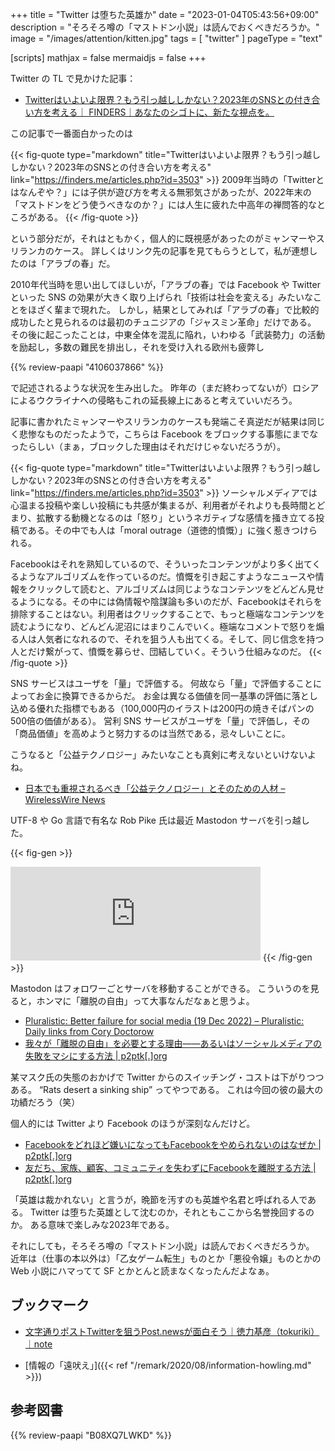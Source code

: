 +++
title = "Twitter は堕ちた英雄か"
date =  "2023-01-04T05:43:56+09:00"
description = "そろそろ噂の「マストドン小説」は読んでおくべきだろうか。"
image = "/images/attention/kitten.jpg"
tags = [ "twitter" ]
pageType = "text"

[scripts]
  mathjax = false
  mermaidjs = false
+++

Twitter の TL で見かけた記事：

- [Twitterはいよいよ限界？もう引っ越ししかない？2023年のSNSとの付き合い方を考える｜ FINDERS｜あなたのシゴトに、新たな視点を。](https://finders.me/articles.php?id=3503)

この記事で一番面白かったのは

{{< fig-quote type="markdown" title="Twitterはいよいよ限界？もう引っ越ししかない？2023年のSNSとの付き合い方を考える" link="https://finders.me/articles.php?id=3503" >}}
2009年当時の「Twitterとはなんぞや？」には子供が遊び方を考える無邪気さがあったが、2022年末の「マストドンをどう使うべきなのか？」には人生に疲れた中高年の禅問答的なところがある。
{{< /fig-quote >}}

という部分だが，それはともかく，個人的に既視感があったのがミャンマーやスリランカのケース。
詳しくはリンク先の記事を見てもらうとして，私が連想したのは「アラブの春」だ。

2010年代当時を思い出してほしいが，「アラブの春」では Facebook や Twitter といった SNS の効果が大きく取り上げられ「技術は社会を変える」みたいなことをほざく輩まで現れた。
しかし，結果としてみれば「アラブの春」で比較的成功したと見られるのは最初のチュニジアの「ジャスミン革命」だけである。
その後に起こったことは，中東全体を混乱に陥れ，いわゆる「武装勢力」の活動を励起し，多数の難民を排出し，それを受け入れる欧州も疲弊し

{{% review-paapi "4106037866" %}} <!-- サイクス=ピコ協定 百年の呪縛 -->

で記述されるような状況を生み出した。
昨年の（まだ終わってないが）ロシアによるウクライナへの侵略もこれの延長線上にあると考えていいだろう。

記事に書かれたミャンマーやスリランカのケースも発端こそ真逆だが結果は同じく悲惨なものだったようで，こちらは Facebook をブロックする事態にまでなったらしい（まぁ，ブロックした理由はそれだけじゃないだろうが）。

{{< fig-quote type="markdown" title="Twitterはいよいよ限界？もう引っ越ししかない？2023年のSNSとの付き合い方を考える" link="https://finders.me/articles.php?id=3503" >}}
ソーシャルメディアでは心温まる投稿や楽しい投稿にも共感が集まるが、利用者がそれよりも長時間とどまり、拡散する動機となるのは「怒り」というネガティブな感情を掻き立てる投稿である。その中でも人は「moral outrage（道徳的憤慨）」に強く惹きつけられる。

Facebookはそれを熟知しているので、そういったコンテンツがより多く出てくるようなアルゴリズムを作っているのだ。憤慨を引き起こすようなニュースや情報をクリックして読むと、アルゴリズムは同じようなコンテンツをどんどん見せるようになる。その中には偽情報や陰謀論も多いのだが、Facebookはそれらを排除することはない。利用者はクリックすることで、もっと極端なコンテンツを読むようになり、どんどん泥沼にはまりこんでいく。極端なコメントで怒りを煽る人は人気者になれるので、それを狙う人も出てくる。そして、同じ信念を持つ人とだけ繋がって、憤慨を募らせ、団結していく。そういう仕組みなのだ。
{{< /fig-quote >}}

SNS サービスはユーザを「量」で評価する。
何故なら「量」で評価することによってお金に換算できるからだ。
お金は異なる価値を同一基準の評価に落とし込める優れた指標でもある（100,000円のイラストは200円の焼きそばパンの500倍の価値がある）。
営利 SNS サービスがユーザを「量」で評価し，その「商品価値」を高めようと努力するのは当然である，忌々しいことに。

こうなると「公益テクノロジー」みたいなことも真剣に考えないといけないよね。

- [日本でも重視されるべき「公益テクノロジー」とそのための人材 – WirelessWire News](https://wirelesswire.jp/2022/10/83279/)

UTF-8 や Go 言語で有名な Rob Pike 氏は最近 Mastodon サーバを引っ越した。

{{< fig-gen >}}
<iframe src="https://hachyderm.io/@robpike/109617893387031976/embed" class="mastodon-embed" style="max-width: 100%; border: 0" width="400" allowfullscreen="allowfullscreen"></iframe>
{{< /fig-gen >}}

Mastodon はフォロワーごとサーバを移動することができる。
こういうのを見ると，ホンマに「離脱の自由」って大事なんだなぁと思うよ。

- [Pluralistic: Better failure for social media (19 Dec 2022) – Pluralistic: Daily links from Cory Doctorow](https://pluralistic.net/2022/12/19/better-failure/)
- [我々が「離脱の自由」を必要とする理由――あるいはソーシャルメディアの失敗をマシにする方法 | p2ptk[.]org](https://p2ptk.org/freedom-of-speech/4214)

某マスク氏の失態のおかげで Twitter からのスイッチング・コストは下がりつつある。
“Rats desert a sinking ship” ってやつである。
これは今回の彼の最大の功績だろう（笑）

個人的には Twitter より Facebook のほうが深刻なんだけど。

- [Facebookをどれほど嫌いになってもFacebookをやめられないのはなぜか | p2ptk[.]org](https://p2ptk.org/monopoly/antitrust/4231)
- [友だち、家族、顧客、コミュニティを失わずにFacebookを離脱する方法 | p2ptk[.]org](https://p2ptk.org/monopoly/antitrust/4226)

「英雄は裁かれない」と言うが，晩節を汚すのも英雄や名君と呼ばれる人である。
Twitter は堕ちた英雄として沈むのか，それともここから名誉挽回するのか。
ある意味で楽しみな2023年である。

それにしても，そろそろ噂の「マストドン小説」は読んでおくべきだろうか。
近年は（仕事の本以外は）「乙女ゲーム転生」ものとか「悪役令嬢」ものとかの Web 小説にハマってて SF とかとんと読まなくなったんだよなぁ。

## ブックマーク

- [文字通りポストTwitterを狙うPost.newsが面白そう｜徳力基彦（tokuriki）｜note](https://note.com/tokuriki/n/nb9e063f99cf5)

- [情報の「遠吠え」]({{< ref "/remark/2020/08/information-howling.md" >}})

## 参考図書

{{% review-paapi "B08XQ7LWKD" %}} <!-- ハロー・ワールド -->
